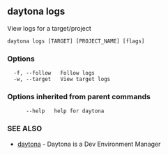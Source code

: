 ## daytona logs

View logs for a target/project

```
daytona logs [TARGET] [PROJECT_NAME] [flags]
```

### Options

```
  -f, --follow   Follow logs
  -w, --target   View target logs
```

### Options inherited from parent commands

```
      --help   help for daytona
```

### SEE ALSO

* [daytona](daytona.md)	 - Daytona is a Dev Environment Manager

